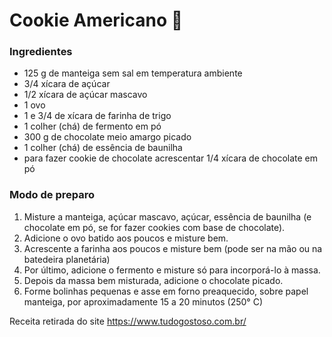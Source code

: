 # Cookie Americano :cookie:

### Ingredientes

- 125 g de manteiga sem sal em temperatura ambiente
- 3/4 xícara de açúcar
- 1/2 xícara de açúcar mascavo
- 1 ovo
- 1 e 3/4 de xícara de farinha de trigo
- 1 colher (chá) de fermento em pó
- 300 g de chocolate meio amargo picado
- 1 colher (chá) de essência de baunilha
- para fazer cookie de chocolate acrescentar 1/4 xícara de chocolate em pó

### Modo de preparo

1. Misture a manteiga, açúcar mascavo, açúcar,  essência de baunilha (e chocolate em pó, se for fazer cookies com base  de chocolate).
2. Adicione o ovo batido aos poucos e misture bem.
3. Acrescente a farinha aos poucos e misture bem (pode ser na mão ou na batedeira planetária)
4. Por último, adicione o fermento e misture só para incorporá-lo à massa.
5. Depois da massa bem misturada, adicione o chocolate picado.
6. Forme bolinhas pequenas e asse em forno preaquecido, sobre papel manteiga, por aproximadamente 15 a 20 minutos (250° C)

Receita retirada do site https://www.tudogostoso.com.br/



